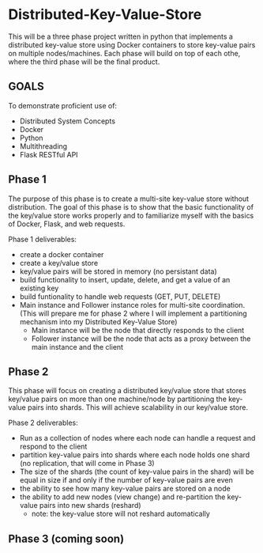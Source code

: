 # Distributed-Key-Value-Store

This will be a three phase project written in python that implements a distributed key-value store using Docker containers to store key-value pairs on multiple nodes/machines. Each phase will build on top of each othe, where the third phase will be the final product. 

## GOALS

To demonstrate proficient use of:
 - Distributed System Concepts
 - Docker
 - Python
 - Multithreading
 - Flask RESTful API
 
 ## Phase 1
 
 The purpose of this phase is to create a multi-site key-value store without distribution. The goal of this phase is to show that the basic functionality of
 the key/value store works properly and to familiarize myself with the basics of Docker, Flask, and web requests.
 
 Phase 1 deliverables:
 
 - create a docker container
 - create a key/value store
 - key/value pairs will be stored in memory (no persistant data)
 - build functionality to insert, update, delete, and get a value of an existing key
 - build funtionality to handle web requests (GET, PUT, DELETE)
 - Main instance and Follower instance roles for multi-site coordination. (This will prepare me for phase 2 where I will implement a partitioning mechanism into my Distributed Key-Value Store)
     - Main instance will be the node that directly responds to the client
     - Follower instance will be the node that acts as a proxy between the main instance        and the client
 
 ## Phase 2
 
 This phase will focus on creating a distributed key/value store that stores key/value pairs on more than one machine/node by partitioning the key-value pairs into shards.
 This will achieve scalability in our key/value store. 
 
 Phase 2 deliverables:
 
 - Run as a collection of nodes where each node can handle a request and respond to the client
 - partition key-value pairs into shards where each node holds one shard (no replication, that will come in Phase 3)
 - The size of the shards (the count of key-value pairs in the shard) will be equal in size if and only if the number of key-value pairs are even
 - the ability to see how many key-value pairs are stored on a node
 - the ability to add new nodes (view change) and re-partition the key-value pairs into new shards (reshard) 
    - note: the key-value store will not reshard automatically
 
 ## Phase 3 (coming soon)
